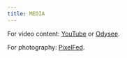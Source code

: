 ```yaml
---
title: MEDIA
---
```


For video content: [YouTube](https://youtube.com/@tamirrxyz) or [Odysee](https://odysee.com/@tamir:c).

For photography: [PixelFed](https://pixelfed.social/tamir).